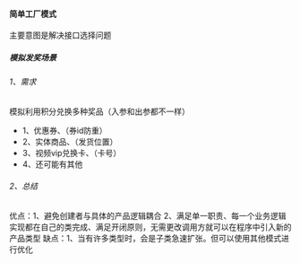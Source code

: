 #### 简单工厂模式
主要意图是解决接口选择问题
##### 模拟发奖场景
###### 1、需求
模拟利用积分兑换多种奖品（入参和出参都不一样）
- 1、优惠券、（券id防重）
- 2、实体商品、（发货位置）
- 3、视频vip兑换卡、（卡号）
- 4、还可能有其他

###### 2、总结
优点：1、避免创建者与具体的产品逻辑耦合
     2、满足单一职责、每一个业务逻辑实现都在自己的类完成、满足开闭原则，无需更改调用方就可以在程序中引入新的产品类型
缺点：1、当有许多类型时，会是子类急速扩张。但可以使用其他模式进行优化